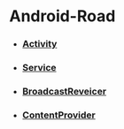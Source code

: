 # Android-Road
- ### [Activity](Activity.md) ###
- ### [Service](Service.md) ###
- ### [BroadcastReveicer](BroadcastReceiver.md) ###
- ### [ContentProvider](ContentProvider.md) ###